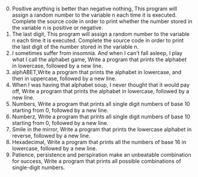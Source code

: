 0. Positive anything is better than negative nothing, This program will assign a random number to the variable n each time it is executed. Complete the source code in order to print whether the number stored in the variable n is positive or negative.
1. The last digit, This program will assign a random number to the variable n each time it is executed. Complete the source code in order to print the last digit of the number stored in the variable n.
2. I sometimes suffer from insomnia. And when I can't fall asleep, I play what I call the alphabet game, Write a program that prints the alphabet in lowercase, followed by a new line.
3. alphABET,Write a program that prints the alphabet in lowercase, and then in uppercase, followed by a new line.
4. When I was having that alphabet soup, I never thought that it would pay off, Write a program that prints the alphabet in lowercase, followed by a new line.
5. Numbers, Write a program that prints all single digit numbers of base 10 starting from 0, followed by a new line.
6. Numberz, Write a program that prints all single digit numbers of base 10 starting from 0, followed by a new line.
7. Smile in the mirror, Write a program that prints the lowercase alphabet in reverse, followed by a new line.
8. Hexadecimal, Write a program that prints all the numbers of base 16 in lowercase, followed by a new line.
9. Patience, persistence and perspiration make an unbeatable combination for success, Write a program that prints all possible combinations of single-digit numbers.

